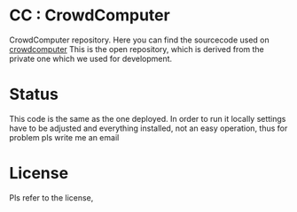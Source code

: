 CC : CrowdComputer
==

CrowdComputer repository. Here you can find the sourcecode used on [crowdcomputer](http://www.crowdcomputer.org)
This is the open repository, which is derived from the private one which we used for development.

# Status
This code is the same as the one deployed. In order to run it locally settings have to be adjusted and everything installed, not an easy operation, thus for problem pls write me an email

# License
Pls refer to the license,